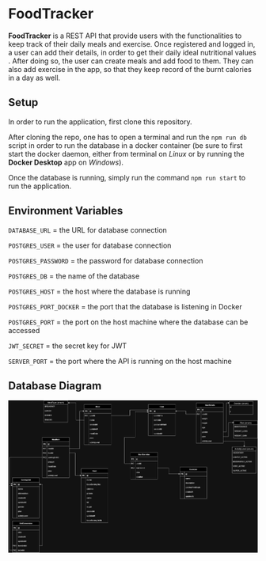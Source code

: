 # FoodTracker

**FoodTracker** is a REST API that provide users with the functionalities to keep track of their daily meals and exercise. Once registered and logged in, a user can add their details, in order to get their daily ideal nutritional values . After doing so, the user can create meals and add food to them. They can also add exercise in the app, so that they keep record of the burnt calories in a day as well.

## Setup

In order to run the application, first clone this repository.

After cloning the repo, one has to open a terminal and run the `npm run db` script in order to run the database in a docker container (be sure to first start the docker daemon, either from terminal on _Linux_ or by running the **Docker Desktop** app on _Windows_).

Once the database is running, simply run the command `npm run start` to run the application.

## Environment Variables

`DATABASE_URL` = the URL for database connection

`POSTGRES_USER` = the user for database connection

`POSTGRES_PASSWORD` = the password for database connection

`POSTGRES_DB` = the name of the database

`POSTGRES_HOST` = the host where the database is running

`POSTGRES_PORT_DOCKER` = the port that the database is listening in Docker

`POSTGRES_PORT` = the port on the host machine where the database can be accessed

`JWT_SECRET` = the secret key for JWT

`SERVER_PORT` = the port where the API is running on the host machine

## Database Diagram

![alt text](./diagrams/FoodTrackerDB.jpg)
